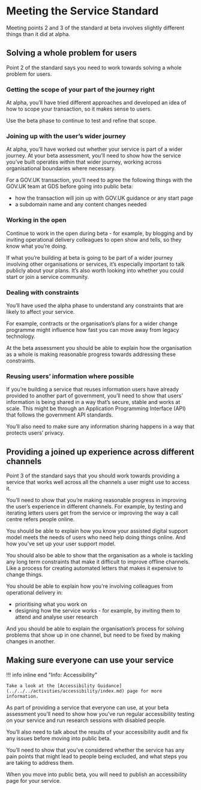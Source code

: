 # Meeting the Service Standard

Meeting points 2 and 3 of the standard at beta involves slightly different things than it did at alpha.

## Solving a whole problem for users

Point 2 of the standard says you need to work towards solving a whole problem for users.

### Getting the scope of your part of the journey right

At alpha, you’ll have tried different approaches and developed an idea of how to scope your transaction, so it makes 
sense to users.

Use the beta phase to continue to test and refine that scope.

### Joining up with the user’s wider journey

At alpha, you’ll have worked out whether your service is part of a wider journey. At your beta assessment, you’ll need 
to show how the service you’ve built operates within that wider journey, working across organisational boundaries where 
necessary.

For a GOV.UK transaction, you’ll need to agree the following things with the GOV.UK team at GDS before going into 
public beta:

* how the transaction will join up with GOV.UK guidance or any start page
* a subdomain name and any content changes needed

### Working in the open

Continue to work in the open during beta - for example, by blogging and by inviting operational delivery colleagues to 
open show and tells, so they know what you’re doing.

If what you’re building at beta is going to be part of a wider journey involving other organisations or services, it’s 
especially important to talk publicly about your plans. It’s also worth looking into whether you could start or join a 
service community.

### Dealing with constraints

You’ll have used the alpha phase to understand any constraints that are likely to affect your service.

For example, contracts or the organisation’s plans for a wider change programme might influence how fast you can move 
away from legacy technology.

At the beta assessment you should be able to explain how the organisation as a whole is making reasonable progress 
towards addressing these constraints.

### Reusing users’ information where possible

If you’re building a service that reuses information users have already provided to another part of government, you’ll 
need to show that users’ information is being shared in a way that’s secure, stable and works at scale. This might be 
through an Application Programming Interface (API) that follows the government API standards.

You’ll also need to make sure any information sharing happens in a way that protects users’ privacy.

## Providing a joined up experience across different channels

Point 3 of the standard says that you should work towards providing a service that works well across all the channels a 
user might use to access it.

You’ll need to show that you’re making reasonable progress in improving the user’s experience in different channels. For 
example, by testing and iterating letters users get from the service or improving the way a call centre refers people 
online.

You should be able to explain how you know your assisted digital support model meets the needs of users who need help 
doing things online. And how you’ve set up your user support model.

You should also be able to show that the organisation as a whole is tackling any long term constraints that make it 
difficult to improve offline channels. Like a process for creating automated letters that makes it expensive to change 
things.

You should be able to explain how you're involving colleagues from operational delivery in:

* prioritising what you work on
* designing how the service works - for example, by inviting them to attend and analyse user research

And you should be able to explain the organisation’s process for solving problems that show up in one channel, but need 
to be fixed by making changes in another.

## Making sure everyone can use your service

!!! info inline end "Info: Accessibility"

    Take a look at the [Accessibility Guidance](../../../activities/accessibility/index.md) page for more information.

As part of providing a service that everyone can use, at your beta assessment you’ll need to show how you’ve run regular 
accessibility testing on your service and run research sessions with disabled people.

You’ll also need to talk about the results of your accessibility audit and fix any issues before moving into public 
beta.

You’ll need to show that you’ve considered whether the service has any pain points that might lead to people being 
excluded, and what steps you are taking to address them.

When you move into public beta, you will need to publish an accessibility page for your service.
